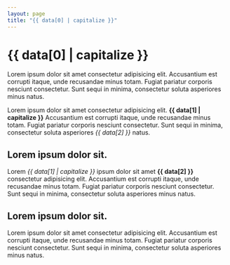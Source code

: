 ```yaml
---
layout: page
title: "{{ data[0] | capitalize }}"
---
```


# {{ data[0] | capitalize }}

Lorem ipsum dolor sit amet consectetur adipisicing elit. Accusantium est corrupti itaque, unde recusandae minus totam. Fugiat pariatur corporis nesciunt consectetur. Sunt sequi in minima, consectetur soluta asperiores minus natus.

Lorem ipsum dolor sit amet consectetur adipisicing elit. **{{ data[1] | capitalize }}** Accusantium est corrupti itaque, unde recusandae minus totam. Fugiat pariatur corporis nesciunt consectetur. Sunt sequi in minima, consectetur soluta asperiores *{{ data[2] }}* natus.

## Lorem ipsum dolor sit.

Lorem *{{ data[1] | capitalize }}* ipsum dolor sit amet **{{ data[2] }}** consectetur adipisicing elit. Accusantium est corrupti itaque, unde recusandae minus totam. Fugiat pariatur corporis nesciunt consectetur. Sunt sequi in minima, consectetur soluta asperiores minus natus.

## Lorem ipsum dolor sit.

Lorem ipsum dolor sit amet consectetur adipisicing elit. Accusantium est corrupti itaque, unde recusandae minus totam. Fugiat pariatur corporis nesciunt consectetur. Sunt sequi in minima, consectetur soluta asperiores minus natus.